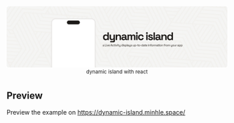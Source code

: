 <p align="center">
	<a href="https://dynamic-island.minhle.space/">
		<img src="./github.png" />
	</a>
	<br />
	<sup class="right">dynamic island with react</sup>
</p>

## Preview

Preview the example on https://dynamic-island.minhle.space/
